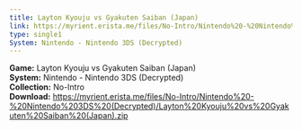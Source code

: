 ```yaml
---
title: Layton Kyouju vs Gyakuten Saiban (Japan)
link: https://myrient.erista.me/files/No-Intro/Nintendo%20-%20Nintendo%203DS%20(Decrypted)/Layton%20Kyouju%20vs%20Gyakuten%20Saiban%20(Japan).zip
type: single1
System: Nintendo - Nintendo 3DS (Decrypted)
---
```

<b>Game:</b> Layton Kyouju vs Gyakuten Saiban (Japan)<br>
<b>System:</b> Nintendo - Nintendo 3DS (Decrypted)<br>
<b>Collection:</b> No-Intro<br>
<b>Download:</b> https://myrient.erista.me/files/No-Intro/Nintendo%20-%20Nintendo%203DS%20(Decrypted)/Layton%20Kyouju%20vs%20Gyakuten%20Saiban%20(Japan).zip